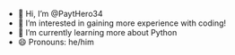 - 👋 Hi, I’m @PaytHero34
- 👀 I’m interested in gaining more experience with coding!
- 🌱 I’m currently learning more about Python
- 😄 Pronouns: he/him

<!---
PaytHero34/PaytHero34 is a ✨ special ✨ repository because its `README.md` (this file) appears on your GitHub profile.
You can click the Preview link to take a look at your changes.
--->
